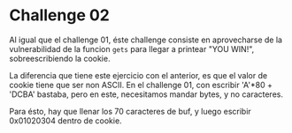 # Challenge 02

Al igual que el challenge 01, éste challenge consiste en aprovecharse de la vulnerabilidad de la funcion `gets` para llegar a printear "YOU WIN!", sobreescribiendo la cookie.

La diferencia que tiene este ejercicio con el anterior, es que el valor de cookie tiene que ser non ASCII. En el challenge 01, con escribir 'A'*80 + 'DCBA' bastaba, pero en este, necesitamos mandar bytes, y no caracteres.

Para ésto, hay que llenar los 70 caracteres de buf, y luego escribir 0x01020304 dentro de cookie.
